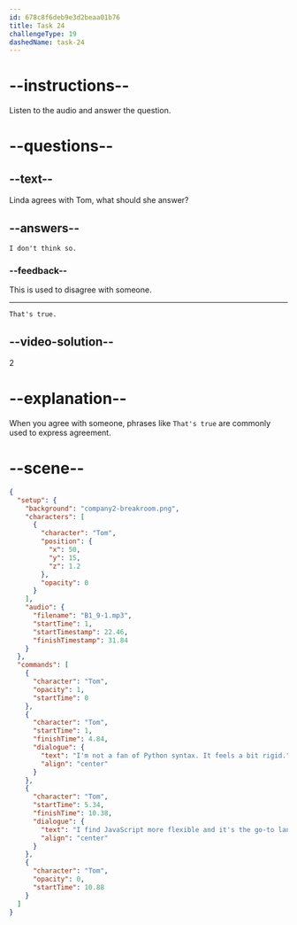 ```yaml
---
id: 678c8f6deb9e3d2beaa01b76
title: Task 24
challengeType: 19
dashedName: task-24
---
```

<!-- (audio) Tom: I find JavaScript more flexible. And it's the go-to language for front-end development. -->

<!-- SPEAKING -->

# --instructions--

Listen to the audio and answer the question.

# --questions--

## --text--

Linda agrees with Tom, what should she answer?

## --answers--

`I don't think so.`

### --feedback--

This is used to disagree with someone.

---

`That's true.`

## --video-solution--

2

# --explanation--

When you agree with someone, phrases like `That's true` are commonly used to express agreement.

# --scene--

```json
{
  "setup": {
    "background": "company2-breakroom.png",
    "characters": [
      {
        "character": "Tom",
        "position": {
          "x": 50,
          "y": 15,
          "z": 1.2
        },
        "opacity": 0
      }
    ],
    "audio": {
      "filename": "B1_9-1.mp3",
      "startTime": 1,
      "startTimestamp": 22.46,
      "finishTimestamp": 31.84
    }
  },
  "commands": [
    {
      "character": "Tom",
      "opacity": 1,
      "startTime": 0
    },
    {
      "character": "Tom",
      "startTime": 1,
      "finishTime": 4.84,
      "dialogue": {
        "text": "I'm not a fan of Python syntax. It feels a bit rigid.",
        "align": "center"
      }
    },
    {
      "character": "Tom",
      "startTime": 5.34,
      "finishTime": 10.38,
      "dialogue": {
        "text": "I find JavaScript more flexible and it's the go-to language for front-end development.",
        "align": "center"
      }
    },
    {
      "character": "Tom",
      "opacity": 0,
      "startTime": 10.88
    }
  ]
}
```
